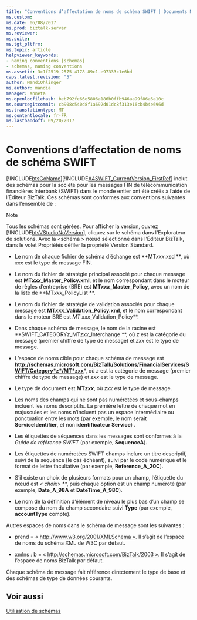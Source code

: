 ```yaml
---
title: "Conventions d’affectation de noms de schéma SWIFT | Documents Microsoft"
ms.custom: 
ms.date: 06/08/2017
ms.prod: biztalk-server
ms.reviewer: 
ms.suite: 
ms.tgt_pltfrm: 
ms.topic: article
helpviewer_keywords:
- naming conventions [schemas]
- schemas, naming conventions
ms.assetid: 3c1f2519-2575-4178-89c1-e97333c1e6bd
caps.latest.revision: "5"
author: MandiOhlinger
ms.author: mandia
manager: anneta
ms.openlocfilehash: beb792fe66e5806a186b0ffb946aa99f86a6a10c
ms.sourcegitcommit: cb908c540d8f1a692d01dc8f313e16cb4b4e696d
ms.translationtype: MT
ms.contentlocale: fr-FR
ms.lasthandoff: 09/20/2017
---
```

# <a name="swift-schema-naming-conventions"></a>Conventions d’affectation de noms de schéma SWIFT
[!INCLUDE[btsCoName](../../includes/btsconame-md.md)][!INCLUDE[A4SWIFT_CurrentVersion_FirstRef](../../includes/a4swift-currentversion-firstref-md.md)] inclut des schémas pour la société pour les messages FIN de télécommunication financières Interbank (SWIFT) dans le monde entier ont été créés à l’aide de l’Éditeur BizTalk. Ces schémas sont conformes aux conventions suivantes dans l’ensemble de :  
  
> [!NOTE]
>  Tous les schémas sont gérées. Pour afficher la version, ouvrez [!INCLUDE[btsVStudioNoVersion](../../includes/btsvstudionoversion-md.md)], cliquez sur le schéma dans l’Explorateur de solutions. Avec la \<schéma > nœud sélectionné dans l’Éditeur BizTalk, dans le volet Propriétés défiler la propriété Version Standard.  
  
-   Le nom de chaque fichier de schéma d’échange est  **MT*xxx*.xsd **, où *xxx* est le type de message FIN.  
  
-   Le nom du fichier de stratégie principal associé pour chaque message est  **MT*xxx*_Master_Policy.xml**, et le nom correspondant dans le moteur de règles d’entreprise (BRE) est   **MT*xxx*_Master_Policy**, avec un nom de la liste de  **MT*xxx*_PolicyList **.  
  
-   Le nom du fichier de stratégie de validation associés pour chaque message est  **MT*xxx*_Validation_Policy.xml**, et le nom correspondant dans le moteur BRE est  **MT* xxx*_Validation_Policy**.  
  
-   Dans chaque schéma de message, le nom de la racine est  **SWIFT_CATEGORY*z*_MT*zxx*_Interchange **, où *z* est la catégorie du message (premier chiffre de type de message) et *zxx* est le type de message.  
  
-   L’espace de noms cible pour chaque schéma de message est  **http://schemas.microsoft.com/BizTalk/Solutions/FinancialServices/SWIFT/Category*z*/MT*zxx***, où *z* est la catégorie de message (premier chiffre de type de message) et *zxx* est le type de message.  
  
-   Le type de document est  **MT*zxx***, où *zxx* est le type de message.  
  
-   Les noms des champs qui ne sont pas numérotées et sous-champs incluent les noms descriptifs. La première lettre de chaque mot en majuscules et les noms n’incluent pas un espace intermédiaire ou ponctuation entre les mots (par exemple, le nom serait **ServiceIdentifier**, et non **identificateur Service**) .  
  
-   Les étiquettes de séquences dans les messages sont conformes à la *Guide de référence SWIFT* (par exemple, **SequenceA**).  
  
-   Les étiquettes de numérotées SWIFT champs inclure un titre descriptif, suivi de la séquence (le cas échéant), suivi par le code numérique et le format de lettre facultative (par exemple, **Reference_A_20C**).  
  
-   S’il existe un choix de plusieurs formats pour un champ, l’étiquette du nœud est  **\<* choix*> **, puis chaque option est un champ numéroté (par exemple, **Date_A_98A** et **DateTime_A_98C**).  
  
-   Le nom de la définition d’élément de niveau le plus bas d’un champ se compose du nom du champ secondaire suivi **Type** (par exemple, **accountType** compte).  
  
 Autres espaces de noms dans le schéma de message sont les suivantes :  
  
-   prend = « http://www.w3.org/2001/XMLSchema ». Il s’agit de l’espace de noms du schéma XML de W3C par défaut.  
  
-   xmlns : b = « http://schemas.microsoft.com/BizTalk/2003 ». Il s’agit de l’espace de noms BizTalk par défaut.  
  
 Chaque schéma de message fait référence directement le type de base et des schémas de type de données courants.  
  
## <a name="see-also"></a>Voir aussi  
 [Utilisation de schémas](../../adapters-and-accelerators/accelerator-swift/working-with-schemas.md)